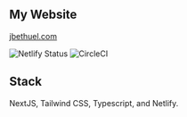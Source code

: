 ## My Website
[jbethuel.com](https://jbethuel.com)

![Netlify Status](https://api.netlify.com/api/v1/badges/c07012db-8993-439b-b451-4aff009f4473/deploy-status)
![CircleCI](https://circleci.com/gh/circleci/circleci-docs.svg?style=shield)

## Stack
NextJS, Tailwind CSS, Typescript, and Netlify.